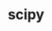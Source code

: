 ---
layout: default
title: scipy
permalink: /MachineLearning/packages/scipy
parent: packages
grand_parent: python
has_toc: true
---